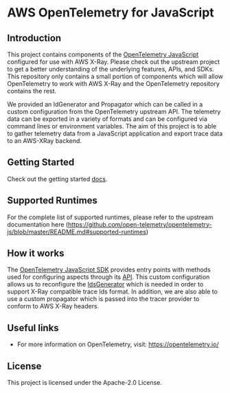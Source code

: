 # AWS OpenTelemetry for JavaScript

## Introduction

This project contains components of the [OpenTelemetry JavaScript](https://github.com/open-telemetry/opentelemetry-js) configured for use with AWS X-Ray. Please check out the upstream project to get a better understanding of the underlying features, APIs, and SDKs. This repository only contains a small portion of components which will allow OpenTelemetry to work with AWS X-Ray and the OpenTelemetry repository contains the rest.

We provided an IdGenerator and Propagator which can be called in a custom configuration from the OpenTelemetry upstream API. The telemetry data can be exported in a variety of formats and can be configured via command lines or environment variables. The aim of this project is to able to gather telemetry data from a JavaScript application and export trace data to an AWS-XRay backend.

## Getting Started

Check out the getting started [docs](docs/getting-started.md).

## Supported Runtimes

For the complete list of supported runtimes, please refer to the upstream documentation here (https://github.com/open-telemetry/opentelemetry-js/blob/master/README.md#supported-runtimes)

## How it works

The [OpenTelemetry JavaScript SDK](https://github.com/open-telemetry/opentelemetry-js) provides entry points with methods used for configuring aspects through its [API](https://github.com/open-telemetry/opentelemetry-js/tree/75ae34c0a27ab6a7c618a1f899fe69e3cede51f9/packages/opentelemetry-api). This custom configuration allows us to reconfigure the [IdsGenerator](https://github.com/open-telemetry/opentelemetry-js/blob/221ced81d97bd78c839a366f0a77282ea9d5b1ee/packages/opentelemetry-core/src/platform/node/RandomIdGenerator.ts) which is needed in order to support X-Ray compatible trace Ids format. In addition, we are also able to use a custom propagator which is passed into the tracer provider to conform to AWS X-Ray headers. 

## Useful links

* For more information on OpenTelemetry, visit: https://opentelemetry.io/

## License

This project is licensed under the Apache-2.0 License.
